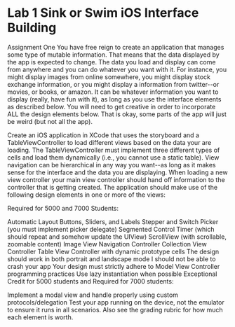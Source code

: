 # Lab 1 Sink or Swim iOS Interface Building
Assignment One 
You have free reign to create an application that manages some type of mutable information. That means that the data displayed by the app is expected to change. The data you load and display can come from anywhere and you can do whatever you want with it. For instance, you might display images from online somewhere, you might display stock exchange information, or you might display a information from twitter--or movies, or books, or amazon. It can be whatever information you want to display (really, have fun with it), as long as you use the interface elements as described below. You will need to get creative in order to incorporate ALL the design elements below. That is okay, some parts of the app will just be weird (but not all the app).

Create an iOS application in XCode that uses the storyboard and a TableViewController to load different views based on the data your are loading. The TableViewController must implement three different types of cells and load them dynamically (i.e., you cannot use a static table). View navigation can be hierarchical in any way you want--as long as it makes sense for the interface and the data you are displaying. When loading a new view controller your main view controller should hand off information to the controller that is getting created. The application should make use of the following design elements in one or more of the views:

Required for 5000 and 7000 Students:

Automatic Layout 
Buttons, Sliders, and Labels
Stepper and Switch
Picker (you must implement picker delegate)
Segmented Control
Timer (which should repeat and somehow update the UIView)
ScrollView (with scrollable, zoomable content)
Image View
Navigation Controller
Collection View Controller
Table View Controller with dynamic prototype cells
The design should work in both portrait and landscape mode
I should not be able to crash your app
Your design must strictly adhere to Model View Controller programming practices
Use lazy instantiation when possible
Exceptional Credit for 5000 students and Required for 7000 students:

Implement a modal view and handle properly using custom protocols/delegation
Test your app running on the device, not the emulator to ensure it runs in all scenarios. Also see the grading rubric for how much each element is worth. 

